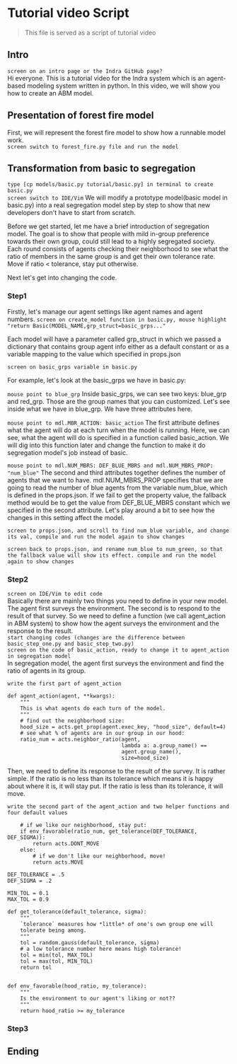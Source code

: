 # Tutorial video Script

> This file is served as a script of tutorial video

## Intro

`screen on an intro page or the Indra GitHub page?`  
Hi everyone. This is a tutorial video for the Indra system which is an agent-based modeling system written in python. In
this video, we will show you how to create an ABM model.

## Presentation of forest fire model

First, we will represent the forest fire model to show how a runnable model work.  
`screen switch to forest_fire.py file and run the model`

## Transformation from basic to segregation

`type [cp models/basic.py tutorial/basic.py] in terminal to create basic.py`  
`screen switch to IDE/Vim`
We will modify a prototype model(basic model in basic.py)
into a real segregation model step by step to show that new developers don't have to start from scratch.

Before we get started, let me have a brief introduction of segregation model. The goal is to show that people with mild
in-group preference towards their own group, could still lead to a highly segregated society. Each round consists of
agents checking their neighborhood to see what the ratio of members in the same group is and get their own tolerance
rate. Move if ratio < tolerance, stay put otherwise.

Next let's get into changing the code.

### Step1

Firstly, let's manage our agent settings like agent names and agent numbers. 
`screen on create_model function in basic.py, mouse highlight "return Basic(MODEL_NAME,grp_struct=basic_grps..."`

Each model will have a parameter called grp_struct in which we passed a dictionary that contains group agent info either as a default constant or as a variable mapping to the value which specified in props.json

`screen on basic_grps variable in basic.py`

For example, let's look at the basic_grps we have in basic.py:

`mouse point to blue_grp`
Inside basic_grps, we can see two keys: blue_grp and red_grp. Those are the group names that you can customized. Let's see inside what we have in blue_grp. We have three attributes here. 

`mouse point to mdl.MBR_ACTION: basic_action`
The first attribute defines what the agent will do at each turn when the model is running. Here, we can see, what the agent will do is specified in a function called basic_action. We will dig into this function later and change the function to make it do segregation model's job instead of basic. 

`mouse point to mdl.NUM_MBRS: DEF_BLUE_MBRS and mdl.NUM_MBRS_PROP: "num_blue"`
The second and third attributes together defines the number of agents that we want to have. mdl.NUM_MBRS_PROP specifies that we are going to read the number of blue agents from the variable num_blue, which is defined in the props.json. If we fail to get the property value, the fallback method would be to get the value from DEF_BLUE_MBRS constant which we specified in the second attribute. Let's play around a bit to see how the changes in this setting affect the model. 

`screen to props.json, and scroll to find num_blue variable, and change its val, compile and run the model again to show changes`

`screen back to props.json, and rename num_blue to num_green, so that the fallback value will show its effect. compile and run the model again to show changes`


### Step2

`screen on IDE/Vim to edit code`  
Basically there are mainly two things you need to define in your new model. The agent first surveys the environment. The
second is to respond to the result of that survey. So we need to define a function (we call agent_action in ABM system)
to show how the agent surveys the environment and the response to the result.  
`start changing codes (changes are the difference between basic_step_one.py and basic_step_two.py)`  
`screen on the code of basic_action, ready to change it to agent_action in segregation model`  
In segregation model, the agent first surveys the environment and find the ratio of agents in its group.

`write the first part of agent_action`

```
def agent_action(agent, **kwargs):
    """
    This is what agents do each turn of the model.
    """
    # find out the neighborhood size:
    hood_size = acts.get_prop(agent.exec_key, "hood_size", default=4)
    # see what % of agents are in our group in our hood:
    ratio_num = acts.neighbor_ratio(agent,
                                    lambda a: a.group_name() ==
                                    agent.group_name(),
                                    size=hood_size)
```

Then, we need to define its response to the result of the survey. It is rather simple. If the ratio is no less than its
tolerance which means it is happy about where it is, it will stay put. If the ratio is less than its tolerance, it will
move.

`write the second part of the agent_action and two helper functions and four default values`

```
    # if we like our neighborhood, stay put:
    if env_favorable(ratio_num, get_tolerance(DEF_TOLERANCE, DEF_SIGMA)):
        return acts.DONT_MOVE
    else:
        # if we don't like our neighborhood, move!
        return acts.MOVE
    
DEF_TOLERANCE = .5
DEF_SIGMA = .2

MIN_TOL = 0.1
MAX_TOL = 0.9    
    
def get_tolerance(default_tolerance, sigma):
    """
    `tolerance` measures how *little* of one's own group one will
    tolerate being among.
    """
    tol = random.gauss(default_tolerance, sigma)
    # a low tolerance number here means high tolerance!
    tol = min(tol, MAX_TOL)
    tol = max(tol, MIN_TOL)
    return tol


def env_favorable(hood_ratio, my_tolerance):
    """
    Is the environment to our agent's liking or not??
    """
    return hood_ratio >= my_tolerance
```

### Step3

## Ending

